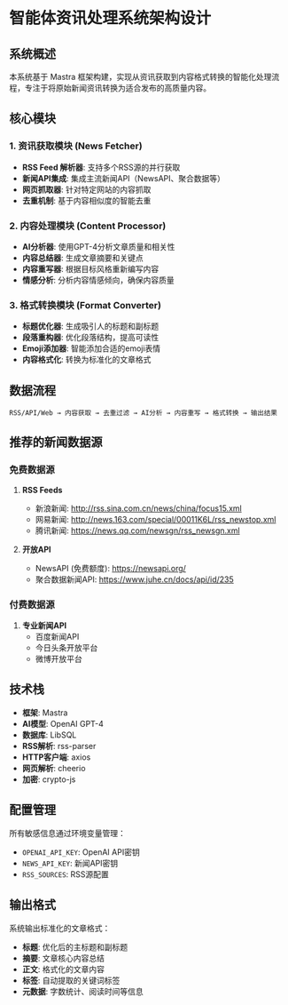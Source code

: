 # 智能体资讯处理系统架构设计

## 系统概述

本系统基于 Mastra 框架构建，实现从资讯获取到内容格式转换的智能化处理流程，专注于将原始新闻资讯转换为适合发布的高质量内容。

## 核心模块

### 1. 资讯获取模块 (News Fetcher)
- **RSS Feed 解析器**: 支持多个RSS源的并行获取
- **新闻API集成**: 集成主流新闻API（NewsAPI、聚合数据等）
- **网页抓取器**: 针对特定网站的内容抓取
- **去重机制**: 基于内容相似度的智能去重

### 2. 内容处理模块 (Content Processor)
- **AI分析器**: 使用GPT-4分析文章质量和相关性
- **内容总结器**: 生成文章摘要和关键点
- **内容重写器**: 根据目标风格重新编写内容
- **情感分析**: 分析内容情感倾向，确保内容质量

### 3. 格式转换模块 (Format Converter)
- **标题优化器**: 生成吸引人的标题和副标题
- **段落重构器**: 优化段落结构，提高可读性
- **Emoji添加器**: 智能添加合适的emoji表情
- **内容格式化**: 转换为标准化的文章格式

## 数据流程

```
RSS/API/Web → 内容获取 → 去重过滤 → AI分析 → 内容重写 → 格式转换 → 输出结果
```

## 推荐的新闻数据源

### 免费数据源
1. **RSS Feeds**
   - 新浪新闻: http://rss.sina.com.cn/news/china/focus15.xml
   - 网易新闻: http://news.163.com/special/00011K6L/rss_newstop.xml
   - 腾讯新闻: https://news.qq.com/newsgn/rss_newsgn.xml

2. **开放API**
   - NewsAPI (免费额度): https://newsapi.org/
   - 聚合数据新闻API: https://www.juhe.cn/docs/api/id/235

### 付费数据源
1. **专业新闻API**
   - 百度新闻API
   - 今日头条开放平台
   - 微博开放平台

## 技术栈

- **框架**: Mastra
- **AI模型**: OpenAI GPT-4
- **数据库**: LibSQL
- **RSS解析**: rss-parser
- **HTTP客户端**: axios
- **网页解析**: cheerio
- **加密**: crypto-js

## 配置管理

所有敏感信息通过环境变量管理：

- `OPENAI_API_KEY`: OpenAI API密钥
- `NEWS_API_KEY`: 新闻API密钥
- `RSS_SOURCES`: RSS源配置

## 输出格式

系统输出标准化的文章格式：

- **标题**: 优化后的主标题和副标题
- **摘要**: 文章核心内容总结
- **正文**: 格式化的文章内容
- **标签**: 自动提取的关键词标签
- **元数据**: 字数统计、阅读时间等信息
